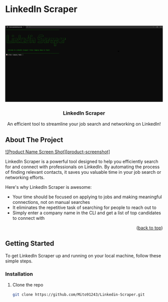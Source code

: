 # LinkedIn Scraper

<a id="readme-top"></a>

<!-- PROJECT LOGO -->
<br />
<div align="center">
    <img src="images/First View.png" alt="Logo" >
  <h3 align="center">LinkedIn Scraper</h3>

  <p align="center">
    An efficient tool to streamline your job search and networking on LinkedIn!
  </p>
</div>

<!-- ABOUT THE PROJECT -->
## About The Project

[![Product Name Screen Shot][product-screenshot]](https://example.com)

LinkedIn Scraper is a powerful tool designed to help you efficiently search for and connect with professionals on LinkedIn. By automating the process of finding relevant contacts, it saves you valuable time in your job search or networking efforts.

Here's why LinkedIn Scraper is awesome:
* Your time should be focused on applying to jobs and making meaningful connections, not on manual searches
* It eliminates the repetitive task of searching for people to reach out to
* Simply enter a company name in the CLI and get a list of top candidates to connect with

<p align="right">(<a href="#readme-top">back to top</a>)</p>

<!-- GETTING STARTED -->
## Getting Started

To get LinkedIn Scraper up and running on your local machine, follow these simple steps.

### Installation

1. Clone the repo
   ```sh
   git clone https://github.com/Mito91243/Linkedin-Scraper.git
